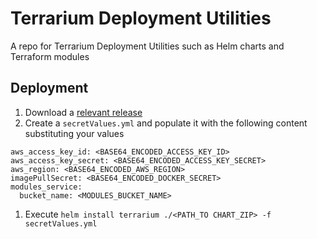 # Terrarium Deployment Utilities

A repo for Terrarium Deployment Utilities such as Helm charts and Terraform modules

## Deployment

1. Download a [relevant release](https://github.com/terrariumcloud/terrarium-deployment-utils/releases)
1. Create a `secretValues.yml` and populate it with the following content substituting your values

```
aws_access_key_id: <BASE64_ENCODED_ACCESS_KEY_ID>
aws_access_key_secret: <BASE64_ENCODED_ACCESS_KEY_SECRET>
aws_region: <BASE64_ENCODED_AWS_REGION>
imagePullSecret: <BASE64_ENCODED_DOCKER_SECRET>
modules_service:
  bucket_name: <MODULES_BUCKET_NAME>
```

1. Execute `helm install terrarium ./<PATH_TO CHART_ZIP> -f secretValues.yml`